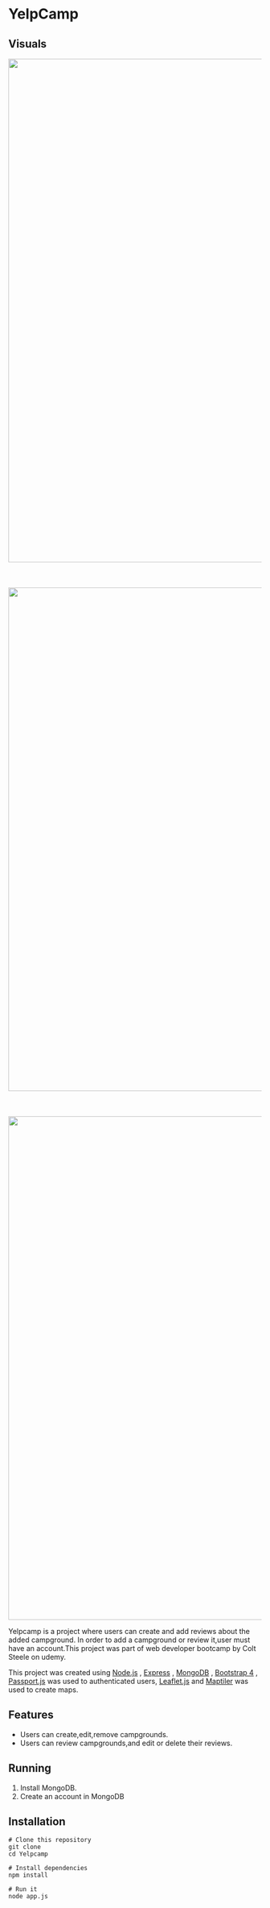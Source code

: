 # YelpCamp

## Visuals

<p>
<img src="GIFS\YelpCamp-Google-Chrome-2020-08-0 (2).gif" style="width:1000px;margin-bottom:50px;"> 
<img src="GIFS\YelpCamp-Google-Chrome-2020-08-0.gif" style="width:1000px;margin-bottom:50px;">
<img src="GIFS\YelpCamp-Google-Chrome-2020-08-0 (1).gif" style="width:1000px;">
</p>


Yelpcamp is a project where users can create and add reviews about the added campground. In order to add a campground or review it,user must have an account.This project was part of web developer bootcamp by Colt Steele on udemy.

This project was created using [Node.js](https://nodejs.org/en/) , [Express](https://expressjs.com/) ,  [MongoDB](https://www.mongodb.com/) , [Bootstrap 4](https://getbootstrap.com/) , [Passport.js](http://www.passportjs.org/) was used to authenticated users,
[Leaflet.js](https://leafletjs.com/) and [Maptiler](https://www.maptiler.com/) was used to create maps.

## Features
<ul>
    <li>Users can create,edit,remove campgrounds.</li>
    <li>Users can review campgrounds,and edit or delete their reviews.</li>
</ul>

## Running
<ol>
<li>Install MongoDB.</li>
<li>Create an account in MongoDB</li>
</ol>

## Installation

```
# Clone this repository
git clone
cd Yelpcamp

# Install dependencies
npm install

# Run it
node app.js
```



